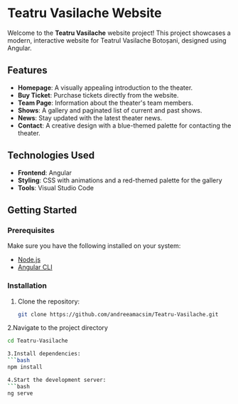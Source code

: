 # Teatru Vasilache Website

Welcome to the **Teatru Vasilache** website project! This project showcases a modern, interactive website for Teatrul Vasilache Botoșani, designed using Angular.

## Features
- **Homepage**: A visually appealing introduction to the theater.
- **Buy Ticket**: Purchase tickets directly from the website.
- **Team Page**: Information about the theater's team members.
- **Shows**: A gallery and paginated list of current and past shows.
- **News**: Stay updated with the latest theater news.
- **Contact**: A creative design with a blue-themed palette for contacting the theater.

## Technologies Used
- **Frontend**: Angular
- **Styling**: CSS with animations and a red-themed palette for the gallery
- **Tools**: Visual Studio Code

## Getting Started
### Prerequisites
Make sure you have the following installed on your system:
- [Node.js](https://nodejs.org/)
- [Angular CLI](https://angular.io/cli)

### Installation
1. Clone the repository:
   ```bash
   git clone https://github.com/andreeamacsim/Teatru-Vasilache.git

2.Navigate to the project directory
   ```bash
  cd Teatru-Vasilache

3.Install dependencies:
   ```bash
  npm install

4.Start the development server:
   ```bash
   ng serve


